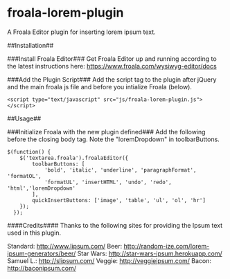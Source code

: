 # froala-lorem-plugin
A Froala Editor plugin for inserting lorem ipsum text.

##Installation##

###Install Froala Editor###
Get Froala Editor up and running according to the latest instructions here: https://www.froala.com/wysiwyg-editor/docs

###Add the Plugin Script###
Add the script tag to the plugin after jQuery and the main froala js file and before you intialize Froala (below).

    <script type="text/javascript" src="js/froala-lorem-plugin.js"></script>

##Usage##

###Initialize Froala with the new plugin defined###
Add the following before the closing body tag. Note the "loremDropdown" in toolbarButtons.

    $(function() {
        $('textarea.froala').froalaEditor({
            toolbarButtons: [
                'bold', 'italic', 'underline', 'paragraphFormat', 'formatOL',
                'formatUL', 'insertHTML', 'undo', 'redo', 'html','loremDropdown'
            ],
            quickInsertButtons: ['image', 'table', 'ul', 'ol', 'hr']
        });
      });

####Credits####
Thanks to the following sites for providing the Ipsum text used in this plugin.

Standard: http://www.lipsum.com/
Beer: http://random-ize.com/lorem-ipsum-generators/beer/
Star Wars: http://star-wars-ipsum.herokuapp.com/
Samuel L.: http://slipsum.com/
Veggie: http://veggieipsum.com/
Bacon: http://baconipsum.com/
